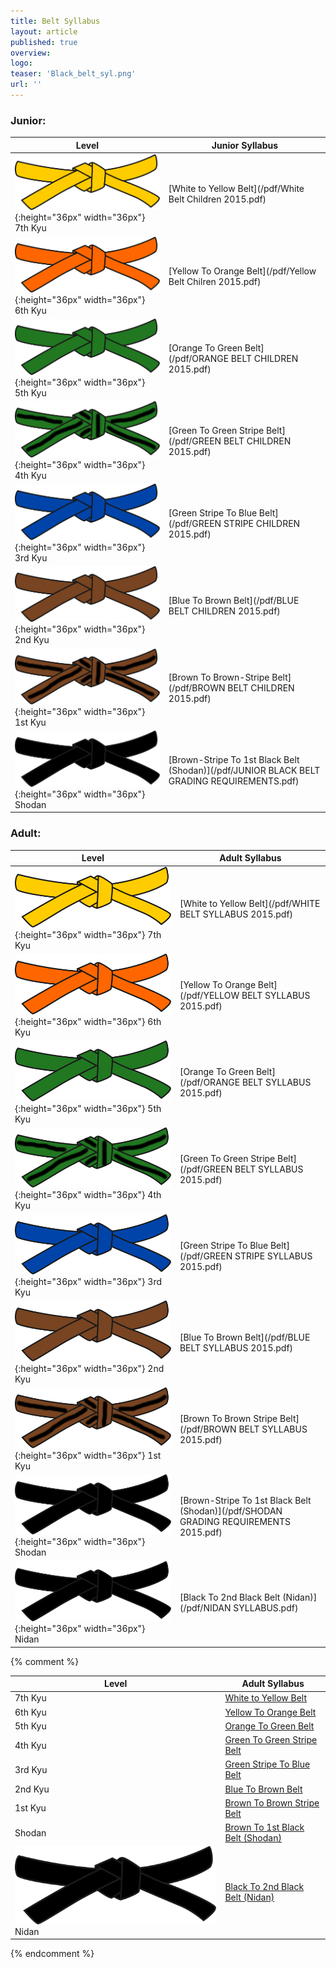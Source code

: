 ```yaml
---
title: Belt Syllabus
layout: article
published: true
overview:
logo:
teaser: 'Black_belt_syl.png'
url: ''
---
```


### Junior:

| Level | Junior Syllabus
|-------|--------|
| ![](/images/belt/yellow.png){:height="36px" width="36px"} 7th Kyu | [White to Yellow Belt](/pdf/White Belt Children 2015.pdf) |
| ![](/images/belt/orange.png){:height="36px" width="36px"} 6th Kyu | [Yellow To Orange Belt](/pdf/Yellow Belt Chilren 2015.pdf) |
| ![](/images/belt/green.png){:height="36px" width="36px"} 5th Kyu | [Orange To Green Belt](/pdf/ORANGE BELT CHILDREN 2015.pdf) |
| ![](/images/belt/green-stripe.png){:height="36px" width="36px"} 4th Kyu | [Green To Green Stripe Belt](/pdf/GREEN BELT CHILDREN 2015.pdf) |
| ![](/images/belt/blue.png){:height="36px" width="36px"} 3rd Kyu | [Green Stripe To Blue Belt](/pdf/GREEN STRIPE CHILDREN 2015.pdf) |
| ![](/images/belt/brown.png){:height="36px" width="36px"} 2nd Kyu | [Blue To Brown Belt](/pdf/BLUE BELT CHILDREN 2015.pdf) |
| ![](/images/belt/brown-stripe.png){:height="36px" width="36px"} 1st Kyu | [Brown To Brown-Stripe Belt](/pdf/BROWN BELT CHILDREN 2015.pdf) |
| ![](/images/belt/black.png){:height="36px" width="36px"} Shodan | [Brown-Stripe To 1st Black Belt (Shodan)](/pdf/JUNIOR BLACK BELT GRADING REQUIREMENTS.pdf) |

### Adult:

| Level | Adult Syllabus
|-------|--------|
| ![](/images/belt/yellow.png){:height="36px" width="36px"} 7th Kyu | [White to Yellow Belt](/pdf/WHITE BELT SYLLABUS 2015.pdf) |
| ![](/images/belt/orange.png){:height="36px" width="36px"} 6th Kyu | [Yellow To Orange Belt](/pdf/YELLOW BELT SYLLABUS 2015.pdf) |
| ![](/images/belt/green.png){:height="36px" width="36px"} 5th Kyu | [Orange To Green Belt](/pdf/ORANGE BELT SYLLABUS 2015.pdf) |
| ![](/images/belt/green-stripe.png){:height="36px" width="36px"} 4th Kyu | [Green To Green Stripe Belt](/pdf/GREEN BELT SYLLABUS 2015.pdf) |
| ![](/images/belt/blue.png){:height="36px" width="36px"} 3rd Kyu | [Green Stripe To Blue Belt](/pdf/GREEN STRIPE SYLLABUS 2015.pdf) |
| ![](/images/belt/brown.png){:height="36px" width="36px"} 2nd Kyu | [Blue To Brown Belt](/pdf/BLUE BELT SYLLABUS 2015.pdf) |
| ![](/images/belt/brown-stripe.png){:height="36px" width="36px"} 1st Kyu | [Brown To Brown Stripe Belt](/pdf/BROWN BELT SYLLABUS 2015.pdf) |
| ![](/images/belt/black.png){:height="36px" width="36px"} Shodan | [Brown-Stripe To 1st Black Belt (Shodan)](/pdf/SHODAN GRADING REQUIREMENTS 2015.pdf) |
| ![](/images/belt/black.png){:height="36px" width="36px"} Nidan | [Black To 2nd Black Belt (Nidan)](/pdf/NIDAN SYLLABUS.pdf) |




















{% comment %}
<table>
  <thead>
    <tr>
      <th>Level</th>
      <th>Adult Syllabus</th>
    </tr>
  </thead>
  <tbody>
    <tr>
      <td>7th Kyu</td>
      <td><a href="/pdf/WHITE BELT SYLLABUS 2015.pdf">White to Yellow Belt</a></td>
    </tr>
    <tr>
      <td>6th Kyu</td>
      <td><a href="/pdf/YELLOW BELT SYLLABUS 2015.pdf">Yellow To Orange Belt</a></td>
    </tr>
    <tr>
      <td>5th Kyu</td>
      <td><a href="/pdf/ORANGE BELT SYLLABUS 2015.pdf">Orange To Green Belt</a></td>
    </tr>
    <tr>
      <td>4th Kyu</td>
      <td><a href="/pdf/GREEN BELT SYLLABUS 2015.pdf">Green To Green Stripe Belt</a></td>
    </tr>
    <tr>
      <td>3rd Kyu</td>
      <td><a href="/pdf/GREEN STRIPE SYLLABUS 2015.pdf">Green Stripe To Blue Belt</a></td>
    </tr>
    <tr>
      <td>2nd Kyu</td>
      <td><a href="/pdf/BLUE BELT SYLLABUS 2015.pdf">Blue To Brown Belt</a></td>
    </tr>
    <tr>
      <td>1st Kyu</td>
      <td><a href="/pdf/BROWN BELT SYLLABUS 2015.pdf">Brown To Brown Stripe Belt</a></td>
    </tr>
    <tr>
      <td>Shodan</td>
      <td><a href="/pdf/SHODAN GRADING REQUIREMENTS 2015.pdf">Brown To 1st Black Belt (Shodan)</a></td>
    </tr>
    <tr>
      <td><img src="/images/belt/black.png"> Nidan</td>
      <td><a href="/pdf/NIDAN SYLLABUS.pdf">Black To 2nd Black Belt (Nidan)</a></td>
    </tr>
  </tbody>
</table>
{% endcomment %}
